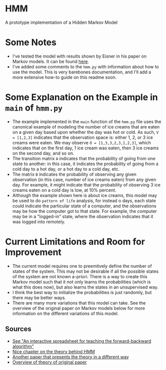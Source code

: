 # HMM
A prototype implementation of a Hidden Markov Model

# Some Notes
- I've tested the model with results shown by Eisner in his paper on Markov models. It can be found [here](https://cs.jhu.edu/~jason/papers/).
- I've added some comments to the `hmm.py` with information about how to use the model. This is very barebones documentation, and I'll add a more extensive how-to guide on this readme soon. 
# Some Explanation on the Example in `main` of `hmm.py`
- The example implemented in the `main` function of the `hmm.py` file uses the canonical example of modeling the number of ice creams that are eaten on a given day based upon whether the day was hot or cold. As such, `V = [1,2,3]` indicates that the observation space is: either 1, 2, or 3 ice creams were eaten. We may observe `O = [1,3,3,2,3,1,2,3]`, which indicates that on the first day, 1 ice cream was eaten, then 3 ice creams on the second day, and so on. 
- The transition matrix `A` indicates that the probability of going from one state to another: in this case, it indicates the probability of going from a cold day to a hot day, or a hot day to a cold day, etc. 
- The matrix `B` indicates the probability of observing any given observation (in this case, number of ice creams eaten) from any given day. For example, it might indicate that the probability of observing 3 ice creams eaten on a cold day is low, at 10% percent.
- Although the example shown here is about ice creams, this model may be used to do `pattern of life` analysis, for instead o days, each state could indicate the particular state of a computer, and the observations may be how the computer got to that state. For example, the computer may be in a "logged-in" state, where the observation indicates that it was logged into remotely. 

# Current Limitations and Room for Improvement
- The current model requires one to preemtively define the number of states of the system. This may not be desirable if all the possible states of the system are not known a-priori. There is a way to create this Markov model such that it not only learns the probabilities (which is what this does now), but also learns the states in an unsupervised way. 
-  I think the best way to initialize the probabilities is just randomly, but there may be better ways. 
- There are many more variations that this model can take. See the overview of the original paper on Markov models below for more information on the different variations of this model. 

## Sources
- [See "An interactive spreadsheet for teaching the forward-backward algorithm"](https://cs.jhu.edu/~jason/papers/eisner.tnlp02.pdf)
- [Nice chapter on the theory behind HMM](https://cs.jhu.edu/~jason/papers/jurafsky+martin.slp3draft.ch9.pdf)
- [Another paper that presents the theory in a different way](http://cs229.stanford.edu/section/cs229-hmm.pdf)
- [Overview of theory of original paper](https://www.cs.cmu.edu/~cga/behavior/rabiner1.pdf)
